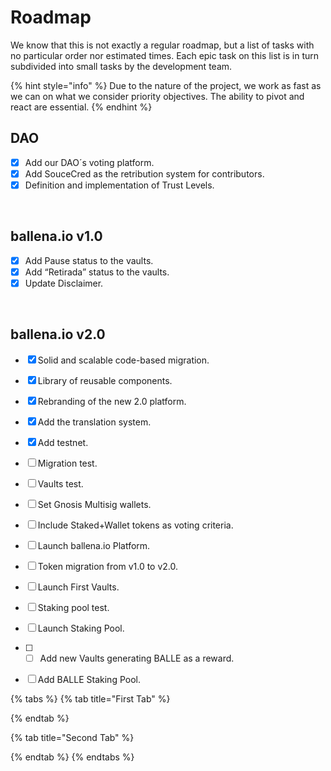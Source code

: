 # Roadmap

We know that this is not exactly a regular roadmap, but a list of tasks with no particular order nor estimated times. Each epic task on this list is in turn subdivided into small tasks by the development team.

{% hint style="info" %}
Due to the nature of the project, we work as fast as we can on what we consider priority objectives. The ability to pivot and react are essential.
{% endhint %}

## DAO

* [x] Add our DAO´s voting platform.
* [x] Add SouceCred as the retribution system for contributors.
* [x] Definition and implementation of Trust Levels.

‌

## ballena.io v1.0

* [x] Add Pause status to the vaults.
* [x] Add “Retirada” status to the vaults.
* [x] Update Disclaimer.

‌

## ballena.io v2.0

* [x] Solid and scalable code-based migration.
* [x] Library of reusable components.
* [x] Rebranding of the new 2.0 platform.
* [x] Add the translation system.
* [x] Add testnet.
* [ ] Migration test.
* [ ] Vaults test.
* [ ] Set Gnosis Multisig wallets.
* [ ] Include Staked+Wallet tokens as voting criteria.
* [ ] Launch ballena.io Platform.
* [ ] Token migration from v1.0 to v2.0.
* [ ] Launch First Vaults.
* [ ] Staking pool test.
* [ ] Launch Staking Pool.
* [ ] * [ ] Add new Vaults generating BALLE as a reward.
* [ ] Add BALLE Staking Pool.



{% tabs %}
{% tab title="First Tab" %}

{% endtab %}

{% tab title="Second Tab" %}

{% endtab %}
{% endtabs %}

